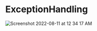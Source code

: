 # ExceptionHandling
![Screenshot 2022-08-11 at 12 34 17 AM](https://user-images.githubusercontent.com/110263665/183990351-a1b5dc58-2a8f-45dd-9fe9-57725e3eec5c.png)
